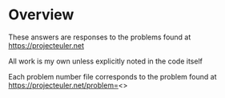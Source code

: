 # Overview

These answers are responses to the problems found at https://projecteuler.net

All work is my own unless explicitly noted in the code itself

Each problem number file corresponds to the problem found at https://projecteuler.net/problem=<<problem-number>>